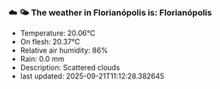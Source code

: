 ### ☁️ 🌤️  The weather in Florianópolis is: Florianópolis

- Temperature: 20.06°C
- On flesh: 20.37°C
- Relative air humidity: 86%
- Rain: 0.0 mm
- Description: Scattered clouds
- last updated: 2025-09-21T11:12:28.382645
